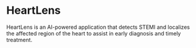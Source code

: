 # HeartLens
HeartLens is an AI-powered application that detects STEMI and localizes the affected region of the heart to assist in early diagnosis and timely treatment.
